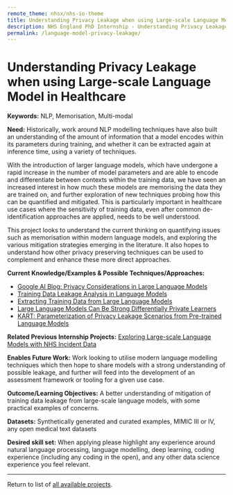 ```yaml
---
remote_theme: nhsx/nhs-io-theme
title: Understanding Privacy Leakage when using Large-scale Language Model in Healthcare
description: NHS England PhD Internship - Understanding Privacy Leakage when using Large-scale Language Model in Healthcare
permalink: /language-model-privacy-leakage/
---
```


# Understanding Privacy Leakage when using Large-scale Language Model in Healthcare

**Keywords:**  NLP, Memorisation, Multi-modal

**Need:**  Historically, work around NLP modelling techniques have also built an understanding of the amount of information that a model encodes within its parameters during training, and whether it can be extracted again at inference time, using a variety of techniques.  

With the introduction of larger language models, which have undergone a rapid increase in the number of model parameters and are able to encode and differentiate between contexts within the training data, we have seen an increased interest in how much these models are memorising the data they are trained on, and further exploration of new techniques probing how this can be quantified and mitigated.  This is particularly important in healthcare use cases where the sensitivity of training data, even after common de-identification approaches are applied, needs to be well understood.

This project looks to understand the current thinking on quantifying issues such as memorisation within modern language models, and exploring the various mitigation strategies emerging in the literature.  It also hopes to understand how other privacy preserving techniques can be used to complement and enhance these more direct approaches.

**Current Knowledge/Examples & Possible Techniques/Approaches:**
- [Google AI Blog: Privacy Considerations in Large Language Models](https://ai.googleblog.com/2020/12/privacy-considerations-in-large.html)
- [Training Data Leakage Analysis in Language Models](https://arxiv.org/abs/2101.05405)
- [Extracting Training Data from Large Language Models](https://arxiv.org/abs/2012.07805)
- [Large Language Models Can Be Strong Differentially Private Learners](https://arxiv.org/abs/2110.05679)
- [KART: Parameterization of Privacy Leakage Scenarios from Pre-trained Language Models](https://arxiv.org/abs/2101.00036)


**Related Previous Internship Projects:** [Exploring Large-scale Language Models with NHS Incident Data](https://nhsx.github.io/nhsx-internship-projects/incident-language-model/)

**Enables Future Work:**  Work looking to utilise modern language modelling techniques which then hope to share models with a strong understanding of possible leakage, and further will feed into the development of an assessment framework or tooling for a given use case.

**Outcome/Learning Objectives:**  A better understanding of mitigation of training data leakage from large-scale language models, with some practical examples of concerns.

**Datasets:**  Synthetically generated and curated examples, MIMIC III or IV, any open medical text datasets

**Desired skill set:**  When applying please highlight any experience around natural language processing, language modelling, deep learning, coding experience (including any coding in the open), and any other data science experience you feel relevant.


---
Return to list of [all available projects](https://nhsx.github.io/nhsx-internship-projects/).
